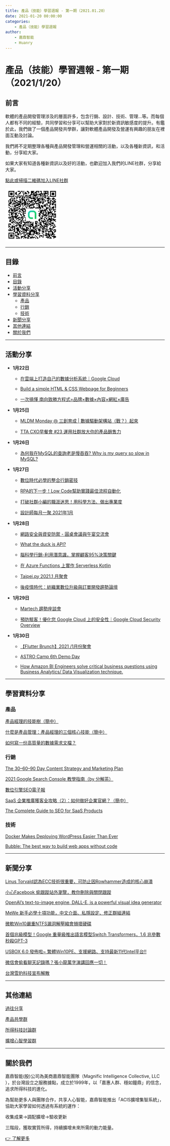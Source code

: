 ```yaml
---
title: 產品（技能）學習週報 - 第一期（2021.01.20）
date: 2021-01-20 00:00:00
categories:
	- 產品（技能）學習週報
author:
	- 嘉鼎智能
	- Huanry
---
```


# 產品（技能）學習週報 - 第一期（2021/1/20）
## 前言

軟體的產品開發管理涉及的層面許多，包含行銷、設計、技術、管理...等。而每個人都有不同的經驗，共同學習和分享可以幫助大家對於新資訊敏感度的提升。有鑑於此，我們做了一個產品開發共學群，讓對軟體產品開發及營運有興趣的朋友在裡面互動及討論。

我們將不定期整理各種與產品開發管理和營運相關的活動，以及各種新資訊，和活動，分享給大家。

如果大家有知道各種新資訊以及好的活動，也歡迎加入我們的LINE社群，分享給大家。


[點此或掃描二維碼加入LINE社群](https://line.me/ti/g2/Dj4AkbdDsY6o4D_CdDUB6Q)

![產品共學群](/img/產品共學群.jpg)

---
## 目錄
- [前言](#前言)
- [目錄](#目錄)
- [活動分享](#活動分享)
- [學習資料分享](#學習資料分享)
	- [產品](#產品)
	- [行銷](#行銷)
	- [技術](#技術)
- [新聞分享](#新聞分享)
- [其他連結](#其他連結)
- [關於我們](#關於我們)

---
## 活動分享

- **1月22日**
	- [在雲端上打造自己的數據分析系統｜Google Cloud](https://www.accupass.com/event/2010300833251455335794)

	- [Build a simple HTML & CSS Webpage for Beginners](https://www.meetup.com/taiwan-code-camp/events/275562748)

	- [一次搞懂 南向致勝方程式=品牌×數據×內容×網紅×廣告](https://www.accupass.com/event/2011100816411031554540)
- **1月25日**
	- [MLDM Monday @ 三創育成 | 數據驅動架構站（戰？）起來](https://www.meetup.com/Taiwan-R/events/274758436)

	- [TTA CXO早餐會 #23 運用社群放大你的產品銷售力](https://www.accupass.com/event/2101070318132017836284)
- **1月26日**
	- [為何我在MySQL的查詢老是慢吞吞? Why is my query so slow in MySQL?](https://www.accupass.com/event/2012230152041974542538)
- **1月27日**
	- [數位時代必學的整合行銷密技](https://www.accupass.com/event/2012250718361522975585)

	- [RPA的下一步！Low Code幫助實踐最佳流程自動化](https://www.accupass.com/event/2012290621091134278121)

	- [打破社群小編的職涯迷思！用科學方法、做出專業度](https://www.accupass.com/event/2012250736547573650570)

	- [設計師每月一聚 2021年1月](https://www.accupass.com/event/2012211036361242144196)
- **1月28日**
	- [網路安全與資安防禦 - 圓桌會議與午宴交流會](https://www.eventbrite.com/e/executive-roundtable-and-networking-luncheon-tickets-131418958643?aff=ebdssbcitybrowse)

	- [What the duck is API?](https://www.eventbrite.com/e/what-the-duck-is-api-tickets-133199321757?aff=ebdssbcitybrowse)

	- [腦科學行銷-利用潛意識，掌握顧客95%決策關鍵](https://www.accupass.com/event/2101050648553979901170)

	- [在 Azure Functions 上實作 Serverless Kotlin](https://www.meetup.com/Azure-Taiwan/events/275095984)

	- [Taipei.py 2021.1 月聚會](https://www.meetup.com/Taipei-py/events/275329556)

	- [後疫情時代：紡織業數位升級與訂單開發趨勢論壇](https://www.accupass.com/event/2101141047221120109206)
- **1月29日**
	- [Martech 趨勢座談會](https://www.accupass.com/event/2101120941141216549526)

	- [預防駭客！優化您 Google Cloud 上的安全性｜Google Cloud Security Overview](https://www.accupass.com/event/2010260950295320837600)

- **1月30日**
	- [【Flutter Brunch】2021 /1月份聚會](https://www.meetup.com/Flutter-Taipei/events/275494258)

	- [ASTRO Camp 6th Demo Day](https://www.accupass.com/event/2101070614456432878340)

	- [How Amazon BI Engineers solve critical business questions using Business Analytics/ Data Visualization technique.](https://www.eventbrite.com/e/ba-in-taiwan-series-002-tickets-136456941385?aff=ebdssbcitybrowse)

---
## 學習資料分享
### 產品

[產品經理的技能樹（簡中）](https://mp.weixin.qq.com/s/OMGIykHBm3ZyyD9sv6XX_w)

[什麼是產品管理：產品經理的三個核心技能（簡中）](http://www.woshipm.com/pmd/4264845.html)

[如何寫一份高質量的數據需求文檔？](http://www.woshipm.com/pmd/4089445.html)
### 行銷
[The 30–60–90 Day Content Strategy and Marketing Plan](https://medium.com/school-of-content/the-30-60-90-day-content-strategy-and-marketing-plan-f81f3e2891b1)

[2021 Google Search Console 教學指南（by 分解茶）](https://www.seo-tea.com/google-search-console-tutorial)

[數位引擎SEO電子報](https://www.facebook.com/searchenginecommunity/posts/930681097669833)

[SaaS 企業推廣獲客全攻略（2）：如何做好企業官網？（簡中）](http://www.woshipm.com/pd/2949278.html)

[The Complete Guide to SEO for SaaS Products](https://medium.com/better-marketing/the-complete-guide-to-seo-for-saas-products-bb6f55c5f10a)
### 技術
[Docker Makes Deploying WordPress Easier Than Ever](https://thenewstack.io/docker-makes-deploying-wordpress-is-easier-than-ever/)

[Bubble: The best way to build web apps without code](https://bubble.io/)


---
## 新聞分享

[Linus Torvald認為ECC技術很重要，可防止因Rowhammer造成的核心崩潰](https://www.ithome.com.tw/news/142024)

[小心Facebook 偷跟蹤站外瀏覽，教你刪除與關閉跟蹤](https://mrmad.com.tw/fb-off-facebook-activity)

[OpenAI’s text-to-image engine, DALL-E, is a powerful visual idea generator](https://venturebeat.com/2021/01/16/openais-text-to-image-engine-dall-e-is-a-powerful-visual-idea-generator/)

[MeWe 新手必學十項功能，中文介面、私隱設定、修正群組連結](https://tw.news.yahoo.com/mewe-%E6%96%B0%E6%89%8B%E5%BF%85%E5%AD%B8%E5%8D%81%E9%A0%85%E5%8A%9F%E8%83%BD-%E4%B8%AD%E6%96%87%E4%BB%8B%E9%9D%A2-%E7%A7%81%E9%9A%B1%E8%A8%AD%E5%AE%9A-%E4%BF%AE%E6%AD%A3%E7%BE%A4%E7%B5%84%E9%80%A3%E7%B5%90-124647742.html)

[微軟Win10嚴重NTFS漏洞解壓縮會損壞硬碟](https://finance.ettoday.net/news/1901105)

[首個兆級模型！Google 重量級推出語言模型Switch Transformers，1.6 兆參數秒殺GPT-3](https://technews.tw/2021/01/18/google-trained-a-trillion-parameter-ai-language-model/)

[USBOX 6.0 發佈啦~ 繁體Win10PE、支援網路、支持最新11代Intel平台!! ](https://hsuanthony.pixnet.net/blog/post/225209033-usbox-6.0-%E7%99%BC%E4%BD%88%E5%95%A6~-%E7%B9%81%E9%AB%94win10pe%E3%80%81%E6%94%AF%E6%8F%B4%E7%B6%B2%E8%B7%AF%E3%80%81%E6%94%AF%E6%8C%81)

[微信會偷看聊天記錄嗎？張小龍萬字演講回應一切！](https://export.shobserver.com/baijiahao/html/333501.html)

[台灣雪豹科技宣布解散](https://www.inside.com.tw/article/22300-Leopard-Mobile-has-been-disbanded)

---
## 其他連結

[過往分享](/categories/產品（技能）學習週報)

[產品共學群](https://line.me/ti/g2/Dj4AkbdDsY6o4D_CdDUB6Q?utm_source=invitation&utm_medium=link_copy&utm_campaign=default)

[所得科技討論群](https://line.me/ti/g2/asPFU-0w4o9MIRSBdb4gtg?utm_source=invitation&utm_medium=link_copy&utm_campaign=default)

[擴增心智學習群](https://line.me/ti/g2/asPFU-0w4o9MIRSBdb4gtg?utm_source=invitation&utm_medium=link_copy&utm_campaign=default)


---
## 關於我們
嘉鼎智能(股)公司為美商嘉鼎智能團隊（Magnific Intelligence Collective, LLC ），於台灣設立之服務據點，成立於1999年，以「嘉惠人群、穩如鐘鼎」的信念，追求所得科技的進化。 

為幫助更多人與團隊合作，共享人心智能，嘉鼎智能推出「ACIS擴增集智系統」，協助大家學習如何透過有系統的運作：

 收集成果->調配擴增->驗收更新

三階段，獲取實質所得，持續擴增未來所需的動力能量。 

[👉 了解更多](https://act.magnific.biz)